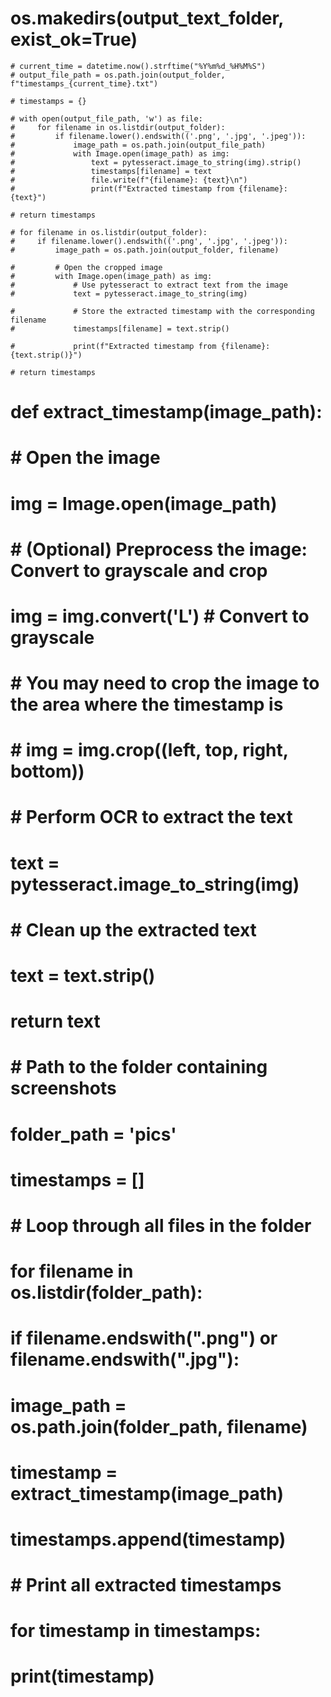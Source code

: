 # os.makedirs(output_text_folder, exist_ok=True)

    # current_time = datetime.now().strftime("%Y%m%d_%H%M%S")
    # output_file_path = os.path.join(output_folder, f"timestamps_{current_time}.txt")

    # timestamps = {}

    # with open(output_file_path, 'w') as file:
    #     for filename in os.listdir(output_folder):
    #         if filename.lower().endswith(('.png', '.jpg', '.jpeg')):
    #             image_path = os.path.join(output_file_path)
    #             with Image.open(image_path) as img:
    #                 text = pytesseract.image_to_string(img).strip()
    #                 timestamps[filename] = text
    #                 file.write(f"{filename}: {text}\n")
    #                 print(f"Extracted timestamp from {filename}: {text}")

    # return timestamps

    # for filename in os.listdir(output_folder):
    #     if filename.lower().endswith(('.png', '.jpg', '.jpeg')):
    #         image_path = os.path.join(output_folder, filename)

    #         # Open the cropped image
    #         with Image.open(image_path) as img:
    #             # Use pytesseract to extract text from the image
    #             text = pytesseract.image_to_string(img)

    #             # Store the extracted timestamp with the corresponding filename
    #             timestamps[filename] = text.strip()

    #             print(f"Extracted timestamp from {filename}: {text.strip()}")

    # return timestamps

# def extract_timestamp(image_path):

# # Open the image

# img = Image.open(image_path)

# # (Optional) Preprocess the image: Convert to grayscale and crop

# img = img.convert('L') # Convert to grayscale

# # You may need to crop the image to the area where the timestamp is

# # img = img.crop((left, top, right, bottom))

# # Perform OCR to extract the text

# text = pytesseract.image_to_string(img)

# # Clean up the extracted text

# text = text.strip()

# return text

# # Path to the folder containing screenshots

# folder_path = 'pics'

# timestamps = []

# # Loop through all files in the folder

# for filename in os.listdir(folder_path):

# if filename.endswith(".png") or filename.endswith(".jpg"):

# image_path = os.path.join(folder_path, filename)

# timestamp = extract_timestamp(image_path)

# timestamps.append(timestamp)

# # Print all extracted timestamps

# for timestamp in timestamps:

# print(timestamp)
